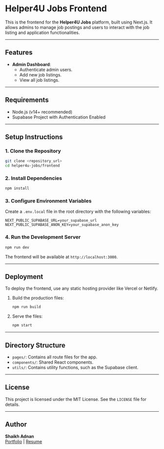 
# Helper4U Jobs Frontend

This is the frontend for the **Helper4U Jobs** platform, built using Next.js. It allows admins to manage job postings and users to interact with the job listing and application functionalities.

---

## Features

- **Admin Dashboard**:
  - Authenticate admin users.
  - Add new job listings.
  - View all job listings.

---

## Requirements

- Node.js (v14+ recommended)
- Supabase Project with Authentication Enabled

---

## Setup Instructions

### 1. Clone the Repository

```bash
git clone <repository_url>
cd helper4u-jobs/frontend
```


### 2. Install Dependencies

```bash
npm install
```

### 3. Configure Environment Variables

Create a `.env.local` file in the root directory with the following variables:

```env
NEXT_PUBLIC_SUPABASE_URL=your_supabase_url
NEXT_PUBLIC_SUPABASE_ANON_KEY=your_supabase_anon_key
```

### 4. Run the Development Server

```bash
npm run dev
```

The frontend will be available at `http://localhost:3000`.

---

## Deployment

To deploy the frontend, use any static hosting provider like Vercel or Netlify.

1. Build the production files:

   ```bash
   npm run build
   ```

2. Serve the files:
   ```bash
   npm start
   ```

---

## Directory Structure

- `pages/`: Contains all route files for the app.
- `components/`: Shared React components.
- `utils/`: Contains utility functions, such as the Supabase client.

---

## License

This project is licensed under the MIT License. See the `LICENSE` file for details.

---

## Author

**Shaikh Adnan**  
[Portfolio](https://sha1kh4.me) | [Resume](https://sha1kh4.me/resume)


